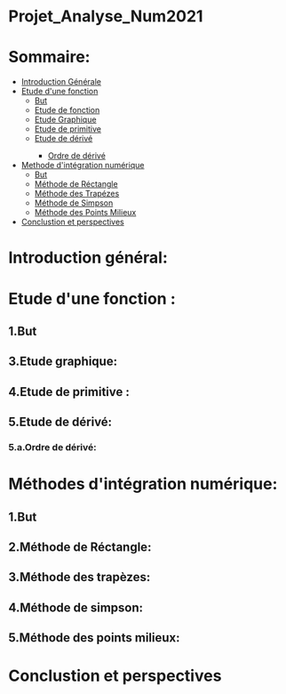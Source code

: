 # Projet_Analyse_Num2021

<h1>Sommaire:</h1>

<ul>
  <li><a href="https://github.com/aminkammoun/Projet_Analyse_Num/blob/main/README.md#introduction-g%C3%A9n%C3%A9ral">Introduction Générale</a>
    </li>
  <li>
    <a href="https://github.com/aminkammoun/Projet_Analyse_Num/blob/main/README.md#etude-dune-fonction--">
      Etude d'une fonction</a>
    <ul>
      <li><a href="https://github.com/aminkammoun/Projet_Analyse_Num/blob/main/README.md#-1but-">But</a>
        </li>
      <li><a href="https://github.com/aminkammoun/Projet_Analyse_Num/blob/main/README.md#-2etude-de-fonction">
        Etude de fonction</a>
        </li>
      <li><a href="https://github.com/aminkammoun/Projet_Analyse_Num/blob/main/README.md#-3etude-graphique">Etude Graphique</a>
      </li>
      <li><a href="https://github.com/aminkammoun/Projet_Analyse_Num/blob/main/README.md#-4etude-de-primitive-">
        Etude de primitive</a>
        </li>
      <li><a href="https://github.com/aminkammoun/Projet_Analyse_Num/blob/main/README.md#-5etude-de-d%C3%A9riv%C3%A9">
        Etude de dérivé</a>
        </li>
      <ul><li><a href="https://github.com/aminkammoun/Projet_Analyse_Num/blob/main/README.md#-5aordre-de-d%C3%A9riv%C3%A9"> 
        Ordre de dérivé</a>
        </li></ul>
   </ul>
  </li>
  <li><a href="https://github.com/aminkammoun/Projet_Analyse_Num/blob/main/README.md#-m%C3%A9thodes-dint%C3%A9gration-num%C3%A9rique">
    Methode d'intégration numérique </a>
    <ul>
      <li><a href="https://github.com/aminkammoun/Projet_Analyse_Num/blob/main/README.md#-1but">
        But</a>
        </li>
      <li><a href="https://github.com/aminkammoun/Projet_Analyse_Num/blob/main/README.md#-2m%C3%A9thode-de-r%C3%A9ctangle">
        Méthode de Réctangle</a>
        </li>
      <li><a href="https://github.com/aminkammoun/Projet_Analyse_Num/blob/main/README.md#-3m%C3%A9thode-des-trap%C3%A8zes">
        Méthode des Trapézes</a>
        </li>
      <li><a href="https://github.com/aminkammoun/Projet_Analyse_Num/blob/main/README.md#-4m%C3%A9thode-de-simpson">
        Méthode de Simpson</a>
        </li>
      <li><a href="https://github.com/aminkammoun/Projet_Analyse_Num/blob/main/README.md#-5m%C3%A9thode-des-points-milieux">
        Méthode des Points Milieux</li>
    </ul>
  </li>
  <li><a href="https://github.com/aminkammoun/Projet_Analyse_Num/blob/main/README.md#-conclustion-et-perspectives">
    Conclustion et perspectives </a></li>
</ul>

<h1>Introduction général:</h1>



<h1>Etude d'une fonction : </h1>

<h2> 1.But </h2>


<h2> 3.Etude graphique:</h2>


<h2> 4.Etude de primitive :</h2>


<h2 > 5.Etude de dérivé:</h2>

 
 <h3> 5.a.Ordre de dérivé:</h3>


<h1> Méthodes d'intégration numérique:</h1>

<h2> 1.But</h2>


<h2> 2.Méthode de Réctangle:</h2>



<h2> 3.Méthode des trapèzes:</h3>



<h2> 4.Méthode de simpson:</h2>


<h2> 5.Méthode des points milieux:</h2>



<h1> Conclustion et perspectives</h1>


